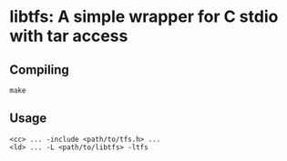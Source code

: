 # libtfs: A simple wrapper for C stdio with tar access

## Compiling
```shell
make
```

## Usage
```shell
<cc> ... -include <path/to/tfs.h> ...
<ld> ... -L <path/to/libtfs> -ltfs
```
